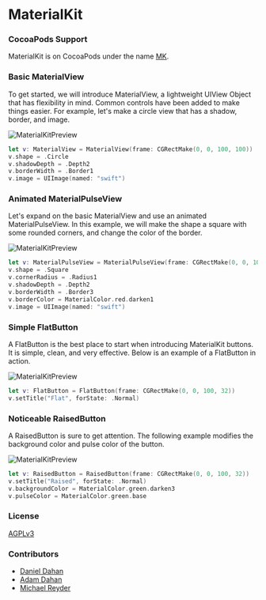 # MaterialKit

### CocoaPods Support

MaterialKit is on CocoaPods under the name [MK](https://cocoapods.org/?q=MK).

### Basic MaterialView

To get started, we will introduce MaterialView, a lightweight UIView Object that has flexibility in mind. Common controls have been added to make things easier. For example, let's make a circle view that has a shadow, border, and image.

![MaterialKitPreview](http://www.materialkit.io/github/img1.png)

```swift
let v: MaterialView = MaterialView(frame: CGRectMake(0, 0, 100, 100))
v.shape = .Circle
v.shadowDepth = .Depth2
v.borderWidth = .Border1
v.image = UIImage(named: "swift")
```

### Animated MaterialPulseView

Let's expand on the basic MaterialView and use an animated MaterialPulseView. In this example, we will make the shape a square with some rounded corners, and change the color of the border.

![MaterialKitPreview](http://www.materialkit.io/github/img2.gif)

```swift
let v: MaterialPulseView = MaterialPulseView(frame: CGRectMake(0, 0, 100, 100))
v.shape = .Square
v.cornerRadius = .Radius1
v.shadowDepth = .Depth2
v.borderWidth = .Border3
v.borderColor = MaterialColor.red.darken1
v.image = UIImage(named: "swift")
```

### Simple FlatButton

A FlatButton is the best place to start when introducing MaterialKit buttons. It is simple, clean, and very effective. Below is an example of a FlatButton in action.

![MaterialKitPreview](http://www.materialkit.io/github/img3.gif)

```swift
let v: FlatButton = FlatButton(frame: CGRectMake(0, 0, 100, 32))
v.setTitle("Flat", forState: .Normal)
```

### Noticeable RaisedButton

A RaisedButton is sure to get attention. The following example modifies the background color and pulse color of the button.

![MaterialKitPreview](http://www.materialkit.io/github/img4.gif)

```swift
let v: RaisedButton = RaisedButton(frame: CGRectMake(0, 0, 100, 32))
v.setTitle("Raised", forState: .Normal)
v.backgroundColor = MaterialColor.green.darken3
v.pulseColor = MaterialColor.green.base
```

### License

[AGPLv3](http://choosealicense.com/licenses/agpl-3.0/)

### Contributors

* [Daniel Dahan](https://github.com/danieldahan)
* [Adam Dahan](https://github.com/adamdahan)
* [Michael Reyder](https://github.com/mishaGK)
